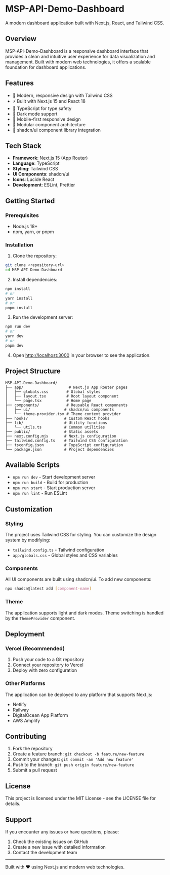 # MSP-API-Demo-Dashboard

A modern dashboard application built with Next.js, React, and Tailwind CSS.

## Overview

MSP-API-Demo-Dashboard is a responsive dashboard interface that provides a clean and intuitive user experience for data visualization and management. Built with modern web technologies, it offers a scalable foundation for dashboard applications.

## Features

- 🎨 Modern, responsive design with Tailwind CSS
- ⚡ Built with Next.js 15 and React 18
- 🎯 TypeScript for type safety
- 🌙 Dark mode support
- 📱 Mobile-first responsive design
- 🔧 Modular component architecture
- 🎪 shadcn/ui component library integration

## Tech Stack

- **Framework**: Next.js 15 (App Router)
- **Language**: TypeScript
- **Styling**: Tailwind CSS
- **UI Components**: shadcn/ui
- **Icons**: Lucide React
- **Development**: ESLint, Prettier

## Getting Started

### Prerequisites

- Node.js 18+ 
- npm, yarn, or pnpm

### Installation

1. Clone the repository:
```bash
git clone <repository-url>
cd MSP-API-Demo-Dashboard
```

2. Install dependencies:
```bash
npm install
# or
yarn install
# or
pnpm install
```

3. Run the development server:
```bash
npm run dev
# or
yarn dev
# or
pnpm dev
```

4. Open [http://localhost:3000](http://localhost:3000) in your browser to see the application.

## Project Structure

```
MSP-API-Demo-Dashboard/
├── app/                    # Next.js App Router pages
│   ├── globals.css        # Global styles
│   ├── layout.tsx         # Root layout component
│   └── page.tsx           # Home page
├── components/            # Reusable React components
│   ├── ui/               # shadcn/ui components
│   └── theme-provider.tsx # Theme context provider
├── hooks/                # Custom React hooks
├── lib/                  # Utility functions
│   └── utils.ts          # Common utilities
├── public/               # Static assets
├── next.config.mjs       # Next.js configuration
├── tailwind.config.ts    # Tailwind CSS configuration
├── tsconfig.json         # TypeScript configuration
└── package.json          # Project dependencies
```

## Available Scripts

- `npm run dev` - Start development server
- `npm run build` - Build for production
- `npm run start` - Start production server
- `npm run lint` - Run ESLint

## Customization

### Styling

The project uses Tailwind CSS for styling. You can customize the design system by modifying:

- `tailwind.config.ts` - Tailwind configuration
- `app/globals.css` - Global styles and CSS variables

### Components

All UI components are built using shadcn/ui. To add new components:

```bash
npx shadcn@latest add [component-name]
```

### Theme

The application supports light and dark modes. Theme switching is handled by the `ThemeProvider` component.

## Deployment

### Vercel (Recommended)

1. Push your code to a Git repository
2. Connect your repository to Vercel
3. Deploy with zero configuration

### Other Platforms

The application can be deployed to any platform that supports Next.js:

- Netlify
- Railway
- DigitalOcean App Platform
- AWS Amplify

## Contributing

1. Fork the repository
2. Create a feature branch: `git checkout -b feature/new-feature`
3. Commit your changes: `git commit -am 'Add new feature'`
4. Push to the branch: `git push origin feature/new-feature`
5. Submit a pull request

## License

This project is licensed under the MIT License - see the LICENSE file for details.

## Support

If you encounter any issues or have questions, please:

1. Check the existing issues on GitHub
2. Create a new issue with detailed information
3. Contact the development team

---

Built with ❤️ using Next.js and modern web technologies.
```
